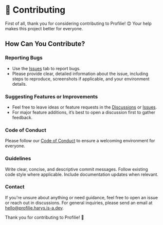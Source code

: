 # 🤝 Contributing

First of all, thank you for considering contributing to Profilie! 😊 Your help makes this project better for everyone.

## How Can You Contribute?

### Reporting Bugs
- Use the [Issues](https://github.com/profilie/profilie//issues) tab to report bugs.
- Please provide clear, detailed information about the issue, including steps to reproduce, screenshots if applicable, and your environment details.

### Suggesting Features or Improvements
- Feel free to leave ideas or feature requests in the [Discussions](https://github.com/profilie/profilie//discussions) or [Issues](https://github.com/profilie/profilie/issues).
- For major feature additions, it’s best to open a discussion first to gather feedback.

### Code of Conduct

Please follow our [Code of Conduct](CODE_OF_CONDUCT.md) to ensure a welcoming environment for everyone.

### Guidelines
Write clear, concise, and descriptive commit messages.
Follow existing code style where applicable.
Include documentation updates when relevant.

### Contact
If you're unsure about anything or need guidance, feel free to open an issue or reach out in discussions. For general inquiries, please send an email at [hello@profilie.harys.is-a.dev](mailto:hello@profilie.harys.is-a.dev).

Thank you for contributing to Profilie! 🚀
